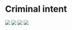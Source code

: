 # Criminal intent
<p>
    <img src="https://i.imgur.com/vlM2aQt.png"  >
    <img src="https://i.imgur.com/vlM2aQt.png"  >
    <img src="https://i.imgur.com/vlM2aQt.png"  >
    <img src="https://i.imgur.com/vlM2aQt.png" >
</p>
